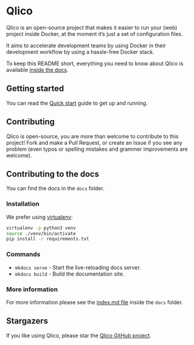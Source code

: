 # Qlico

Qlico is an open-source project that makes it easier to run your (web) project
inside Docker, at the moment it’s just a set of configuration files.

It aims to accelerate development teams by using Docker in their development
workflow by using a hassle-free Docker stack.

To keep this README short, everything you need to know about Qlico is
available [inside the docs](https://docs.qlico.dev/).

## Getting started

You can read the [Quick start](https://docs.qlico.dev/quick-start/) guide to get
up and running.

## Contributing

Qlico is open-source, you are more than welcome to contribute to this project!
Fork and make a Pull Request, or create an Issue if you see any problem (even
typos or spelling mistakes and grammer improvements are welcome).

## Contributing to the docs

You can find the docs in the `docs` folder.

### Installation

We prefer using [virtualenv](https://pypi.org/project/virtualenv/):

```bash
virtualenv -p python3 venv
source ./venv/bin/activate
pip install -r requirements.txt
```

### Commands

* `mkdocs serve` - Start the live-reloading docs server.
* `mkdocs build` - Build the documentation site.

### More information

For more information please see the [index.md file](docs/index.md) inside
the `docs` folder.

## Stargazers

If you like using Qlico, please star
the [Qlico GitHub project](https://github.com/qlico/qlico).
